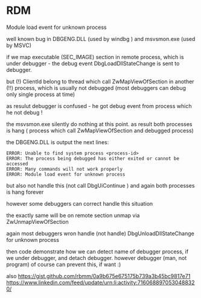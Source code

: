 # RDM
 Module load event for unknown process

well known bug in DBGENG.DLL (used by windbg ) and msvsmon.exe (used by MSVC)

if we map executable (SEC_IMAGE) section in remote process, which is under debugger - the debug event DbgLoadDllStateChange
is sent to debugger. 

but (!) ClientId belong to thread which call ZwMapViewOfSection in another (!!) process, which is usually not debugged (most debuggers can debug only single process at time)

as resulut debugger is confused - he got debug event from process which he not debug !

the msvsmon.exe silently do nothing at this point. as result both processes is hang ( process which call ZwMapViewOfSection and debugged process)

the DBGENG.DLL is output the next lines:

````
ERROR: Unable to find system process <process-id>
ERROR: The process being debugged has either exited or cannot be accessed
ERROR: Many commands will not work properly
ERROR: Module load event for unknown process
````

but also not handle this (not call DbgUiContinue ) and again both processes is hang forever

however some debuggers can correct handle this situation

the exactly same will be on remote section unmap via ZwUnmapViewOfSection

again most debuggers wron handle (not handle) DbgUnloadDllStateChange for unknown process 


then code demonstrate how we can detect name of debugger process, if we under debugger, and detach debugger. however debugger (man, not program) of course can prevent this, if want :)

also
https://gist.github.com/rbmm/0a9b675e675175b739a3b45bc9817e71
https://www.linkedin.com/feed/update/urn:li:activity:7160688970530488320/
